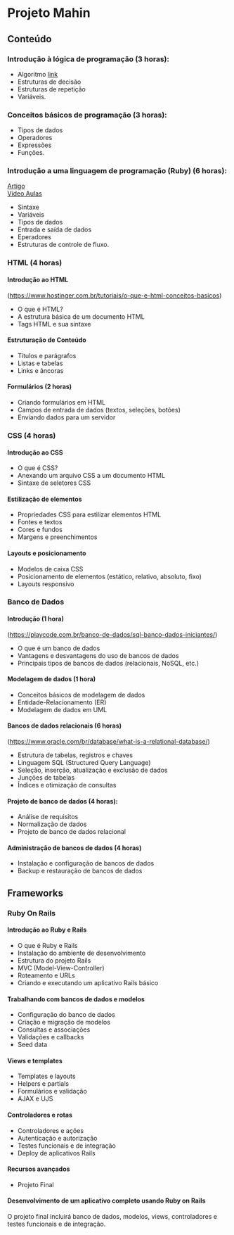 # Projeto Mahin

## Conteúdo

### Introdução à lógica de programação (3 horas): 
- Algoritmo [link](https://dicasdeprogramacao.com.br/o-que-e-algoritmo/)
- Estruturas de decisão
- Estruturas de repetição 
- Variáveis.

### Conceitos básicos de programação (3 horas):
- Tipos de dados
- Operadores
- Expressões 
- Funções.

### Introdução a uma linguagem de programação (Ruby) (6 horas): 
[Artigo](https://www.devmedia.com.br/introducao-ao-recursos-basicos-da-linguagem-ruby/31504)    
[Vídeo Aulas](https://www.youtube.com/watch?v=2js9Q_BMD-8&list=PLdDT8if5attEOcQGPHLNIfnSFiJHhGDOZ)    
- Sintaxe
- Variáveis
- Tipos de dados
- Entrada e saída de dados
- Eperadores 
- Estruturas de controle de fluxo.

### HTML (4 horas)

#### Introdução ao HTML
(https://www.hostinger.com.br/tutoriais/o-que-e-html-conceitos-basicos)
- O que é HTML?
- A estrutura básica de um documento HTML
- Tags HTML e sua sintaxe

#### Estruturação de Conteúdo
- Títulos e parágrafos
- Listas e tabelas
- Links e âncoras

#### Formulários (2 horas)
- Criando formulários em HTML
- Campos de entrada de dados (textos, seleções, botões)
- Enviando dados para um servidor

### CSS (4 horas)

#### Introdução ao CSS
- O que é CSS?
- Anexando um arquivo CSS a um documento HTML
- Sintaxe de seletores CSS

#### Estilização de elementos
- Propriedades CSS para estilizar elementos HTML
- Fontes e textos
- Cores e fundos
- Margens e preenchimentos

#### Layouts e posicionamento
- Modelos de caixa CSS
- Posicionamento de elementos (estático, relativo, absoluto, fixo)
- Layouts responsivo

### Banco de Dados

#### Introdução (1 hora)
(https://playcode.com.br/banco-de-dados/sql-banco-dados-iniciantes/)

- O que é um banco de dados
- Vantagens e desvantagens do uso de bancos de dados
- Principais tipos de bancos de dados (relacionais, NoSQL, etc.)

#### Modelagem de dados (1 hora)

- Conceitos básicos de modelagem de dados
- Entidade-Relacionamento (ER)
- Modelagem de dados em UML

#### Bancos de dados relacionais (6 horas)
(https://www.oracle.com/br/database/what-is-a-relational-database/)
- Estrutura de tabelas, registros e chaves
- Linguagem SQL (Structured Query Language)
- Seleção, inserção, atualização e exclusão de dados
- Junções de tabelas
- Índices e otimização de consultas


#### Projeto de banco de dados (4 horas):

- Análise de requisitos
- Normalização de dados
- Projeto de banco de dados relacional

#### Administração de bancos de dados (4 horas)

- Instalação e configuração de bancos de dados
- Backup e restauração de bancos de dados

## Frameworks

### Ruby On Rails

#### Introdução ao Ruby e Rails

- O que é Ruby e Rails
- Instalação do ambiente de desenvolvimento
- Estrutura do projeto Rails
- MVC (Model-View-Controller)
- Roteamento e URLs
- Criando e executando um aplicativo Rails básico

#### Trabalhando com bancos de dados e modelos

- Configuração do banco de dados
- Criação e migração de modelos
- Consultas e associações
- Validações e callbacks
- Seed data

#### Views e templates

- Templates e layouts
- Helpers e partials
- Formulários e validação
- AJAX e UJS

#### Controladores e rotas

- Controladores e ações
- Autenticação e autorização
- Testes funcionais e de integração
- Deploy de aplicativos Rails

#### Recursos avançados

- Projeto Final

#### Desenvolvimento de um aplicativo completo usando Ruby on Rails

O projeto final incluirá banco de dados, modelos, views, controladores e testes funcionais e de integração.




